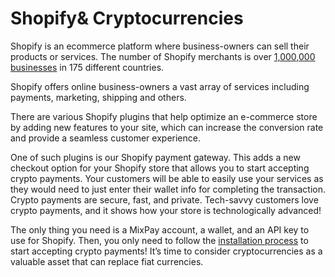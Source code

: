 # Shopify& Cryptocurrencies

Shopify is an ecommerce platform where business-owners can sell their products or services. The number of Shopify merchants is over [1,000,000 businesses](https://acquireconvert.com/shopify-statistics/#:\~:text=Shopify%20number%20of%20merchants%20now,different%20countries%20\(Source%3A%20Shopify\)) in 175 different countries.&#x20;

Shopify offers online business-owners a vast array of services including payments, marketing, shipping and others.&#x20;

There are various Shopify plugins that help optimize an e-commerce store by adding new features to your site, which can increase the conversion rate and provide a seamless customer experience.&#x20;

One of such plugins is our Shopify payment gateway. This adds a new checkout option for your Shopify store that allows you to start accepting crypto payments. Your customers will be able to easily use your services as they would need to just enter their wallet info for completing the transaction. Crypto payments are secure, fast, and private. Tech-savvy customers love crypto payments, and it shows how your store is technologically advanced!&#x20;

The only thing you need is a MixPay account, a wallet, and an API key to use for Shopify. Then, you only need to follow the [installation process](example-for-shopify.md) to start accepting crypto payments! It’s time to consider cryptocurrencies as a valuable asset that can replace fiat currencies.
